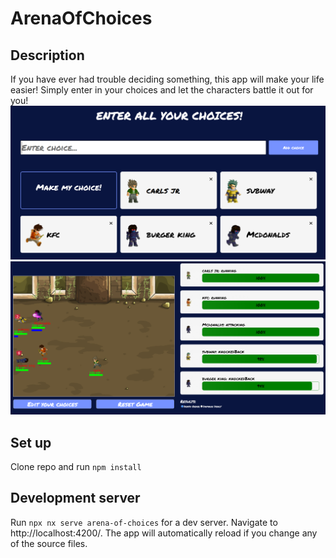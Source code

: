 # ArenaOfChoices

## Description

If you have ever had trouble deciding something, this app will make your life easier! Simply enter in your choices and let the characters battle it out for you!
![Screenie](sc.PNG)
![Screenie](sc1.PNG)

## Set up

Clone repo and run `npm install`

## Development server

Run `npx nx serve arena-of-choices` for a dev server. Navigate to http://localhost:4200/. The app will automatically reload if you change any of the source files.
